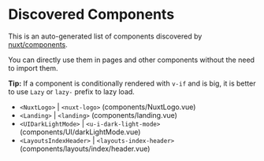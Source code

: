 # Discovered Components

This is an auto-generated list of components discovered by [nuxt/components](https://github.com/nuxt/components).

You can directly use them in pages and other components without the need to import them.

**Tip:** If a component is conditionally rendered with `v-if` and is big, it is better to use `Lazy` or `lazy-` prefix to lazy load.

- `<NuxtLogo>` | `<nuxt-logo>` (components/NuxtLogo.vue)
- `<Landing>` | `<landing>` (components/landing.vue)
- `<UIDarkLightMode>` | `<u-i-dark-light-mode>` (components/UI/darkLightMode.vue)
- `<LayoutsIndexHeader>` | `<layouts-index-header>` (components/layouts/index/header.vue)
